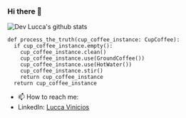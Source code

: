 ### Hi there 👋
![ Dev Lucca's github stats](https://github-readme-stats.vercel.app/api?username=mrlucca&show_icons=true&theme=radical)

```
def process_the_truth(cup_coffee_instance: CupCoffee):
  if cup_coffee_instance.empty():
    cup_coffee_instance.clean()
    cup_coffee_instance.use(GroundCoffee())
    cup_coffee_instance.use(HotWater())
    cup_coffee_instance.stir()
    return cup_coffee_instance
  return cup_coffee_instance
```
- 📫 How to reach me: 
- LinkedIn: <a href = "https://www.linkedin.com/in/lucca-vinicios-7884291b3/">Lucca Vinicios</a>


